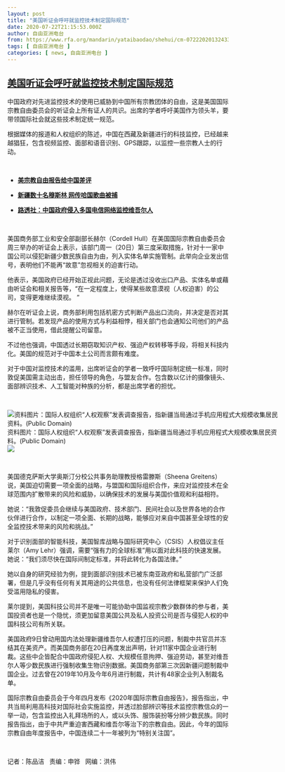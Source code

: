 ```yaml
---
layout: post
title: "美国听证会呼吁就监控技术制定国际规范"
date: 2020-07-22T21:15:53.000Z
author: 自由亚洲电台
from: https://www.rfa.org/mandarin/yataibaodao/shehui/cm-07222020132433.html
tags: [ 自由亚洲电台 ]
categories: [ news, 自由亚洲电台 ]
---
```

<!--1595452553000-->
[美国听证会呼吁就监控技术制定国际规范](https://www.rfa.org/mandarin/yataibaodao/shehui/cm-07222020132433.html)
------

<div>
<p>中国政府对先进监控技术的使用已威胁到中国所有宗教团体的自由，这是美国国际宗教自由委员会的听证会上所有证人的共识。出席的学者呼吁美国作为领头羊，要带领国际社会就这些技术制定统一规范。</p><p>根据媒体的报道和人权组织的陈述，中国在西藏及新疆进行的科技监控，已经越来越猖狂，包含视频监控、面部和语音识别、GPS跟踪，以监控一些宗教人士的行动。</p><p> </p><ul><li><b><a class="external-link" href="http://www.rfa.org/mandarin/yataibaodao/shehui/rc-06102020105129.html">美宗教自由报告给中国差评</a></b></li></ul><div><ul><li><b><a class="external-link" href="http://www.rfa.org/mandarin/yataibaodao/shaoshuminzu/ql1-09112019064757.html">新疆数十名穆斯林 网传哈国歌曲被捕 </a></b></li></ul></div><div><ul><li><b><a class="external-link" href="http://www.rfa.org/mandarin/Xinwen/2-09052019122101.html">路透社：中国政府侵入多国电信网络监控维吾尔人</a></b></li></ul><p> </p><p>美国商务部工业和安全部副部长赫尔（Cordell Hull）在美国国际宗教自由委员会周三举办的听证会上表示，该部门周一（20日）第三度采取措施，针对十一家中国公司以侵犯新疆少数民族自由为由，列入实体名单实施管制。此举向企业发出信号，表明他们不能再“故意”忽视相关的迫害行动。</p><p>他表示，美国政府已经开始正视此问题，无论是透过没收出口产品、实体名单或藉由听证会和相关报告等，“在一定程度上，使得某些故意漠视（人权迫害）的公司，变得更难继续漠视。 ”</p><p>赫尔在听证会上说，商务部利用包括机密方式判断产品出口流向，并决定是否对其进行管制。若发现产品的使用方式与利益相悖，相关部门也会通知公司他们的产品被不正当使用，借此提醒公司留意。</p><p>不过他也强调，中国透过长期窃取知识产权、强迫产权转移等手段，将相关科技内化。美国的规范对于中国本土公司而言颇有难度。</p><p>对于中国对监控技术的滥用，出席听证会的学者一致呼吁国际制定统一标准，同时敦促美国需主动出击，担任领导的角色，与盟友合作。包含数以亿计的摄像镜头、面部辨识技术、人工智能对种族的分析，都是出席学者的担忧。</p><p> </p><p><div class="image-inline captioned" style="width:622px;"><div style="width:622px;"><img alt="资料图片：国际人权组织“人权观察”发表调查报告，指新疆当局通过手机应用程式大规模收集居民资料。(Public Domain)" src="https://www.rfa.org/mandarin/yataibaodao/shehui/cm-07222020132433.html/yl73a.jpg" title="资料图片：国际人权组织“人权观察”发表调查报告，指新疆当局通过手机应用程式大规模收集居民资料。(Public Domain)"/></div><div class="image-caption"><span style="width:622px;">资料图片：国际人权组织“人权观察”发表调查报告，指新疆当局通过手机应用程式大规模收集居民资料。(Public Domain)</span><span class="copyright"> </span></div><div id="zoomattribute"><a class="single_image" href="/mandarin/yataibaodao/shehui/cm-07222020132433.html/yl73a.jpg" title="资料图片：国际人权组织“人权观察”发表调查报告，指新疆当局通过手机应用程式大规模收集居民资料。(Public Domain)"><img src="/rfa_resources/graphics/icon-zoom.png"/></a></div></div></p><p> </p><p>美国德克萨斯大学奥斯汀分校公共事务助理教授格雷滕斯（Sheena Greitens）说，美国迫切需要一项全面的战略，与盟国和国际组织合作，来应对监控技术在全球范围内扩散带来的风险和威胁，以确保技术的发展与美国价值观和利益相符。</p><p>她说：“我敦促委员会继续与美国政府、技术部门、民间社会以及世界各地的合作伙伴进行合作，以制定一项全面、长期的战略，能够应对来自中国甚至全球性的安全监控技术带来的风险和挑战。”</p><p>对于识别面部的智能科技，美国智库战略与国际研究中心（CSIS）人权倡议主任莱尔（Amy Lehr）强调，需要“强有力的全球标准”用以面对此科技的快速发展。她说：“我们须尽快在国际间制定标准，并将此转化为各国法律。”</p><p>她以自身的研究经验为例，提到面部识别技术已被东南亚政府和私营部门广泛部署，但是几乎没有任何有关其用途的公共信息，也没有任何法律框架来保护人们免受滥用隐私的侵害。</p><p>莱尔提到，美国科技公司并不是唯一可能协助中国监视宗教少数群体的参与者，美国投资者也是一个隐忧，须更加留意美国公共及私人投资公司是否与侵犯人权的中国科技公司有所关联。</p><p>美国政府9日曾动用国内法处理新疆维吾尔人权遭打压的问题，制裁中共官员并冻结其在美资产。而美国商务部在20日再度发出声明，针对11家中国企业进行制裁。这些中企皆配合中国政府侵犯人权、大规模任意拘押、强迫劳动，甚至对维吾尔人等少数民族进行强制收集生物识别数据。美国商务部第三次因新疆问题制裁中国企业。过去曾在2019年10月及今年6月进行制裁，共计有48家企业列入制裁名单。</p><p>国际宗教自由委员会于今年四月发布《2020年国际宗教自由报告》，报告指出，中共当局利用高科技对国际社会实施监控，并透过脸部辨识等技术监控宗教信众的一举一动，包含监控出入礼拜场所的人，或以头饰、服饰装扮等分辨少数民族。同时报告指出，由于中共严重迫害西藏和维吾尔等治下的宗教自由。因此，今年的国际宗教自由年度报告中，中国连续二十一年被列为“特别关注国”。</p><p> </p><p>记者：陈品洁   责编：申铧   网编：洪伟</p></div><ul></ul>
</div>
